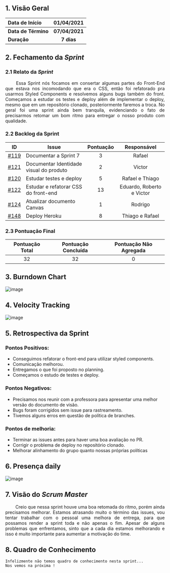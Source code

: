 ## 1. <a name="1">Visão Geral</a>

| Data de Início | 01/04/2021 |
|:--|:--:|
| **Data de Término** | **07/04/2021** |
| **Duração** | **7 dias** |

## 2. <a name="2">Fechamento da _Sprint_</a>
### 2.1 <a name="2.1">Relato da _Sprint_</a>
<p align="justify">&emsp;&emsp; 
Essa Sprint nós focamos em consertar algumas partes do Front-End que estava nos incomodando que era o CSS, então foi refatorado pra usarmos Styled Components e resolvemos alguns bugs também do front. Começamos a estudar os testes e deploy além de implementar o deploy, mesmo que em um repositório clonado, posteriormente faremos a troca. No geral foi uma sprint ainda bem tranquila, evidenciando o fato de precisarmos retomar um bom ritmo para entregar o nosso produto com qualidade.
</p>

### 2.2 <a name="2.2">Backlog da Sprint</a>
| ID | Issue | Pontuação | Responsável|
|:--:| ------- | :----: | :----: |
| [#119](https://github.com/fga-eps-mds/2020.2-Anunbis/issues/119) | Documentar a Sprint 7 | 3 | Rafael
| [#121](https://github.com/fga-eps-mds/2020.2-Anunbis/issues/121) | Documentar Identidade visual do produto | 2 | Victor
| [#120](https://github.com/fga-eps-mds/2020.2-Anunbis/issues/120) | Estudar testes e deploy | 5 | Rafael e Thiago
| [#122](https://github.com/fga-eps-mds/2020.2-Anunbis/issues/122) | Estudar e refatorar CSS do front-end | 13 | Eduardo, Roberto e Victor
| [#124](https://github.com/fga-eps-mds/2020.2-Anunbis/issues/124) | Atualizar documento Canvas | 1 | Rodrigo
| [#148](https://github.com/fga-eps-mds/2020.2-Anunbis/issues/148) | Deploy Heroku | 8 | Thiago e Rafael


### 2.3 <a name="2.3">Pontuação Final</a>
|Pontuação Total|Pontuação Concluída|Pontuação Não Agregada
|:-:|:-:|:-:|
|32|32|0

## 3. <a name="3">Burndown Chart</a>
![image](https://user-images.githubusercontent.com/74625814/114215021-7b8eac00-993b-11eb-9efc-8e03e5529263.png)

## 4. <a name="4">Velocity Tracking</a>
![image](https://user-images.githubusercontent.com/74625814/114233970-7b4eda80-9954-11eb-94e0-7a4b0c1349dd.png)


## 5. <a name="5">Retrospectiva da Sprint</a>
### **Pontos Positivos:**
* Conseguimos refatorar o front-end para utilizar styled components.
* Comunicação melhorou.
* Entregamos o que foi proposto no planning.
* Começamos o estudo de testes e deploy.
### **Pontos Negativos:**
* Precisamos nos reunir com a professora para apresentar uma melhor versão do documento de visão.
* Bugs foram corrigidos sem issue para rastreamento.
* Tivemos alguns erros em questão de política de branches.

### **Pontos de melhoria:**
* Terminar as issues antes para haver uma boa avaliação no PR.
* Corrigir o problema de deploy no repositório clonado.
* Melhorar alinhamento do grupo quanto nossas próprias políticas

## 6. <a name="6">Presença daily</a>
![image](https://user-images.githubusercontent.com/74625814/114234977-e351f080-9955-11eb-995d-59377ca36d24.png)

## 7. <a name="7">Visão do _Scrum Master_</a>

<p align="justify">&emsp;&emsp;
Creio que nessa sprint houve uma boa retomada do ritmo, porém ainda precisamos melhorar. Estamos atrasando muito o término das issues, vou tentar trabalhar com o pessoal uma melhora de entrega, para que possamos render a sprint toda e não apenas o fim. Apesar de alguns problemas que enfrentamos, sinto que a cada dia estamos melhorando e isso é muito importante para aumentar a motivação do time.
</p>

## 8. <a name="8">Quadro de Conhecimento</a>
```
Infelizmente não temos quadro de conhecimento nesta sprint...
Nos vemos na próxima !
```
